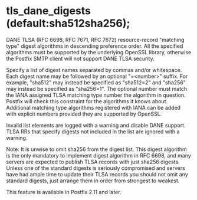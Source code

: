 # tls_dane_digests (default:sha512sha256); 

 DANE TLSA (RFC 6698, RFC 7671, RFC 7672) resource-record "matching
type" digest algorithms in descending preference order.  All the
specified algorithms must be supported by the underlying OpenSSL
library, otherwise the Postfix SMTP client will not support DANE
TLSA security.  

 Specify a list of digest names separated by commas and/or
whitespace.  Each digest name may be followed by an optional
"=&lt;number&gt;" suffix.  For example, "sha512" may instead be specified
as "sha512=2" and "sha256" may instead be specified as "sha256=1".
The optional number must match the IANA assigned TLSA matching type number the algorithm in question.
Postfix will check this constraint for the algorithms it knows about.
Additional matching type algorithms registered with IANA can be added
with explicit numbers provided they are supported by OpenSSL. 

 Invalid list elements are logged with a warning and disable DANE
support.  TLSA RRs that specify digests not included in the list are
ignored with a warning. 

 Note: It is unwise to omit sha256 from the digest list.  This
digest algorithm is the only mandatory to implement digest algorithm
in RFC 6698, and many servers are expected to publish TLSA records
with just sha256 digests.  Unless one of the standard digests is
seriously compromised and servers have had ample time to update their
TLSA records you should not omit any standard digests, just arrange
them in order from strongest to weakest.  

 This feature is available in Postfix 2.11 and later. 


